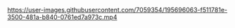 

https://user-images.githubusercontent.com/7059354/195696063-f511781e-3500-481a-b840-0761ed7a973c.mp4

